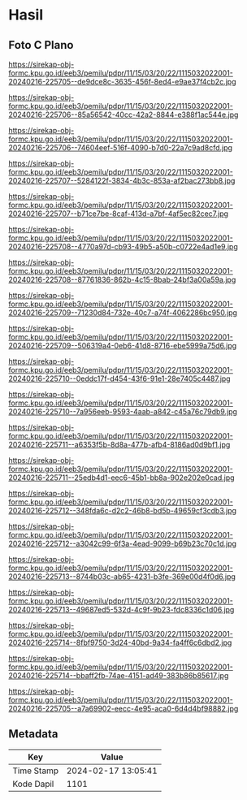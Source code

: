 # Hasil

## Foto C Plano

https://sirekap-obj-formc.kpu.go.id/eeb3/pemilu/pdpr/11/15/03/20/22/1115032022001-20240216-225705--de9dce8c-3635-456f-8ed4-e9ae37f4cb2c.jpg

https://sirekap-obj-formc.kpu.go.id/eeb3/pemilu/pdpr/11/15/03/20/22/1115032022001-20240216-225706--85a56542-40cc-42a2-8844-e388f1ac544e.jpg

https://sirekap-obj-formc.kpu.go.id/eeb3/pemilu/pdpr/11/15/03/20/22/1115032022001-20240216-225706--74604eef-516f-4090-b7d0-22a7c9ad8cfd.jpg

https://sirekap-obj-formc.kpu.go.id/eeb3/pemilu/pdpr/11/15/03/20/22/1115032022001-20240216-225707--5284122f-3834-4b3c-853a-af2bac273bb8.jpg

https://sirekap-obj-formc.kpu.go.id/eeb3/pemilu/pdpr/11/15/03/20/22/1115032022001-20240216-225707--b71ce7be-8caf-413d-a7bf-4af5ec82cec7.jpg

https://sirekap-obj-formc.kpu.go.id/eeb3/pemilu/pdpr/11/15/03/20/22/1115032022001-20240216-225708--4770a97d-cb93-49b5-a50b-c0722e4ad1e9.jpg

https://sirekap-obj-formc.kpu.go.id/eeb3/pemilu/pdpr/11/15/03/20/22/1115032022001-20240216-225708--87761836-862b-4c15-8bab-24bf3a00a59a.jpg

https://sirekap-obj-formc.kpu.go.id/eeb3/pemilu/pdpr/11/15/03/20/22/1115032022001-20240216-225709--71230d84-732e-40c7-a74f-4062286bc950.jpg

https://sirekap-obj-formc.kpu.go.id/eeb3/pemilu/pdpr/11/15/03/20/22/1115032022001-20240216-225709--506319a4-0eb6-41d8-8716-ebe5999a75d6.jpg

https://sirekap-obj-formc.kpu.go.id/eeb3/pemilu/pdpr/11/15/03/20/22/1115032022001-20240216-225710--0eddc17f-d454-43f6-91e1-28e7405c4487.jpg

https://sirekap-obj-formc.kpu.go.id/eeb3/pemilu/pdpr/11/15/03/20/22/1115032022001-20240216-225710--7a956eeb-9593-4aab-a842-c45a76c79db9.jpg

https://sirekap-obj-formc.kpu.go.id/eeb3/pemilu/pdpr/11/15/03/20/22/1115032022001-20240216-225711--a6353f5b-8d8a-477b-afb4-8186ad0d9bf1.jpg

https://sirekap-obj-formc.kpu.go.id/eeb3/pemilu/pdpr/11/15/03/20/22/1115032022001-20240216-225711--25edb4d1-eec6-45b1-bb8a-902e202e0cad.jpg

https://sirekap-obj-formc.kpu.go.id/eeb3/pemilu/pdpr/11/15/03/20/22/1115032022001-20240216-225712--348fda6c-d2c2-46b8-bd5b-49659cf3cdb3.jpg

https://sirekap-obj-formc.kpu.go.id/eeb3/pemilu/pdpr/11/15/03/20/22/1115032022001-20240216-225712--a3042c99-6f3a-4ead-9099-b69b23c70c1d.jpg

https://sirekap-obj-formc.kpu.go.id/eeb3/pemilu/pdpr/11/15/03/20/22/1115032022001-20240216-225713--8744b03c-ab65-4231-b3fe-369e00d4f0d6.jpg

https://sirekap-obj-formc.kpu.go.id/eeb3/pemilu/pdpr/11/15/03/20/22/1115032022001-20240216-225713--49687ed5-532d-4c9f-9b23-fdc8336c1d06.jpg

https://sirekap-obj-formc.kpu.go.id/eeb3/pemilu/pdpr/11/15/03/20/22/1115032022001-20240216-225714--8fbf9750-3d24-40bd-9a34-fa4ff6c6dbd2.jpg

https://sirekap-obj-formc.kpu.go.id/eeb3/pemilu/pdpr/11/15/03/20/22/1115032022001-20240216-225714--bbaff2fb-74ae-4151-ad49-383b86b85617.jpg

https://sirekap-obj-formc.kpu.go.id/eeb3/pemilu/pdpr/11/15/03/20/22/1115032022001-20240216-225705--a7a69902-eecc-4e95-aca0-6d4d4bf98882.jpg


## Metadata

| Key        | Value               |
| ---------- | ------------------- |
| Time Stamp | 2024-02-17 13:05:41 |
| Kode Dapil | 1101                |




